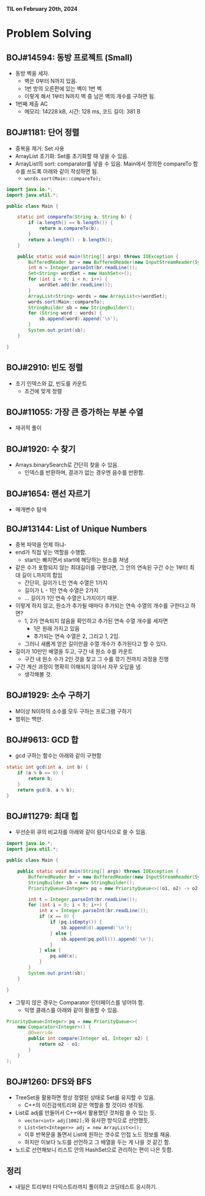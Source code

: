 **TIL on February 20th, 2024**

# Problem Solving
## BOJ#14594: 동방 프로젝트 (Small)
* 동방 벽을 세자.
    - 벽은 0부터 N까지 있음.
    - 1번 방의 오른편에 있는 벽이 1번 벽
    - 이렇게 해서 1부터 N까지 벽 중 남은 벽의 개수를 구하면 됨.
* 1번째 제출 AC
    - 메모리: 14228 kB, 시간: 128 ms, 코드 길이: 381 B


## BOJ#1181: 단어 정렬
* 중복을 제거: Set 사용
* ArrayList 초기화: Set를 초기화할 때 넣을 수 있음.
* ArrayList의 sort: comparator를 넣을 수 있음. Main에서 정의한 compareTo 함수를 쓰도록 아래와 같이 작성하면 됨.
    - `words.sort(Main::compareTo);`

```java
import java.io.*;
import java.util.*;

public class Main {

    static int compareTo(String a, String b) {
        if (a.length() == b.length()) {
            return a.compareTo(b);
        }
        return a.length() - b.length();
    }

    public static void main(String[] args) throws IOException {
        BufferedReader br = new BufferedReader(new InputStreamReader(System.in));
        int n = Integer.parseInt(br.readLine());
        Set<String> wordSet = new HashSet<>();
        for (int i = 0; i < n; i++) {
            wordSet.add(br.readLine());
        }
        ArrayList<String> words = new ArrayList<>(wordSet);
        words.sort(Main::compareTo);
        StringBuilder sb = new StringBuilder();
        for (String word : words) {
            sb.append(word).append('\n');
        }
        System.out.print(sb);
    }

}
```

## BOJ#2910: 빈도 정렬
* 초기 인덱스와 값, 빈도를 카운트
    - 조건에 맞게 정렬

## BOJ#11055: 가장 큰 증가하는 부분 수열
* 재귀적 풀이

## BOJ#1920: 수 찾기
* Arrays.binarySearch로 간단히 찾을 수 있음.
    - 인덱스를 반환하며, 결과가 없는 경우엔 음수를 반환함.

## BOJ#1654: 랜선 자르기
* 매개변수 탐색

## BOJ#13144: List of Unique Numbers
* 중복 파악을 언제 하냐-
* end가 직접 넣는 역할을 수행함.
    - start는 빠지면서 start에 해당하는 원소를 쳐냄
* 같은 수가 포함되지 않는 최대길이를 구했다면, 그 안의 연속된 구간 수는 1부터 최대 길이 L까지의 합임
    - 간단히, 길이가 L인 연속 수열은 1가지
    - 길이가 L - 1인 연속 수열은 2가지
    - ... 길이가 1인 연속 수열은 L가지이기 때문.
* 이렇게 하지 않고, 원소가 추가될 때마다 추가되는 연속 수열의 개수를 구한다고 하면?
    - 1, 2가 연속되지 않음을 확인하고 추가된 연속 수열 개수를 세자면
        + 1은 원래 가지고 있음
        + 추가되는 연속 수열은 2, 그리고 1, 2임.
    - 그러니 새롭게 얻은 길이만큼 수열 개수가 추가된다고 할 수 있다.
* 길이가 10만인 배열을 두고, 구간 내 원소 수를 카운트
    - 구간 내 원소 수가 2인 것을 찾고 그 수를 깎기 전까지 과정을 진행
* 구간 계산 과정이 명확히 이해되지 않아서 자꾸 오답을 냄.
    - 생각해볼 것.

## BOJ#1929: 소수 구하기
* M이상 N이하의 소수를 모두 구하는 프로그램 구하기
* 범위는 백만.

## BOJ#9613: GCD 합
* gcd 구하는 함수는 아래와 같이 구현함

```java
static int gcd(int a, int b) {
    if (a % b == 0) {
        return b;
    }
    return gcd(b, a % b);
}
```

## BOJ#11279: 최대 힙
* 우선순위 큐의 비교자를 아래와 같이 람다식으로 쓸 수 있음.

```java
import java.io.*;
import java.util.*;

public class Main {

    public static void main(String[] args) throws IOException {
        BufferedReader br = new BufferedReader(new InputStreamReader(System.in));
        StringBuilder sb = new StringBuilder();
        PriorityQueue<Integer> pq = new PriorityQueue<>((o1, o2) -> o2 - o1);

        int t = Integer.parseInt(br.readLine());
        for (int i = 0; i < t; i++) {
            int x = Integer.parseInt(br.readLine());
            if (x == 0) {
                if (pq.isEmpty()) {
                    sb.append(0).append('\n');
                } else {
                    sb.append(pq.poll()).append('\n');
                }
            } else {
                pq.add(x);
            }
        }
        System.out.print(sb);
    }

}

```

* 그렇지 않은 경우는 Comparator 인터페이스를 넣어야 함.
    - 익명 클래스를 아래와 같이 활용할 수 있음.

```java
PriorityQueue<Integer> pq = new PriorityQueue<>(
    new Comparator<Integer>() {
        @Override
        public int compare(Integer o1, Integer o2) {
            return o2 - o1;
        }
    }
);
```

## BOJ#1260: DFS와 BFS
* TreeSet을 활용하면 항상 정렬된 상태로 Set를 유지할 수 있음.
    - C++의 이진검색트리와 같은 역할을 할 것이라 생각됨.
* List로 adj를 만들어서 C++에서 활용했던 것처럼 쓸 수 있는 듯.
    - `vector<int> adj[1002];`와 유사한 방식으로 선언했듯,
    - `List<Set<Integer>> adj = new ArrayList<>();`
    - 이후 반복문을 돌면서 List에 원하는 갯수로 인접 노드 정보를 채움.
    - 하지만 이보다 노드를 선언하고 그 배열을 두는 게 나을 것 같긴 함.
* 노드로 선언해보니 리스트 안의 HashSet으로 관리하는 편이 나은 듯함.

## 정리
* 내일은 트리부터 다익스트라까지 풀이하고 코딩테스트 응시하기.
